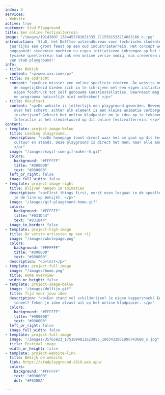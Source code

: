 ```yaml
---
index: 3
services:
- Website
active: true
customer: Stud Playground
title: Een online festivalterrein
image: "/images/19143807_1384453781621335_7115561523214085166_o.jpg"
introduction: 'StuD, het Delftse uitzendbureau voor technische studenten, organiseert
  jaarlijks een groot feest op een oud industrieterrein. Het concept werd onlangs
  omgegooid: studenten mochten nu eigen initiatieven inbrengen op het terrein. Dit
  fysieke speelterrein had ook een online versie nodig, dus creëerden wij de website
  van StuD playground!'
info:
- title: Bekijk
  content: "<p>www.xxx.com</p>"
- title: De opdracht
  content: "<p>Onze missie: een online speeltuin creëren. De website moet studenten
    de mogelijkheid bieden zich in te schrijven met een eigen initiatief - van een
    eigen foodtruck tot zelf gebouwde kunstinstallaties. Daarnaast mag de line-up
    en programma natuurlijk niet ontbreken! </p>"
- title: Resultaat
  content: "<p>De website is letterlijk een playground geworden. Beweeg met je muis
    over het scherm: achter elk element is een kleine animatie verborgen. Wil je je
    inschrijven? Gebruik het online kladpapier om je idee op te tekenen en in te schrijven.
    Interactie is het sleutelwoord op dit online festivalterrein. </p>"
content:
- template: project-image-below
  title: Loading playground...
  description: "<p>De homepage toont direct waar het om gaat op dit festival: muziek,
    cultuur en stands. Deze playground is direct het menu naar alle andere pagina's.
    </p>"
  image: "/images/ezgif-com-gif-maker-6.gif"
  colors:
    background: "#FFFFFF"
    title: "#000000"
    text: "#000000"
  left_or_right: false
  image_full_width: false
- template: project-image-right
  title: Blijven hangen in animaties
  description: "<p>First things first, eerst even losgaan in de speeltuin voordat
    je de line-up bekijkt. </p>"
  image: "/images/gif-playground-home.gif"
  colors:
    background: "#FFFFFF"
    title: "#031D44"
    text: "#031D44"
  image_to_border: false
- template: project-high-image
  title: De vetste artiesten op een rij
  image: "/images/wholepage.png"
  colors:
    background: "#FFFFFF"
    title: "#000000"
    text: "#000000"
  description: "<p>test</p>"
- template: project-full-image
  image: "/images/home.png"
  title: Home overview
  width_or_height: false
- template: project-image-below
  image: "/images/dolfijn.gif"
  title: Tijd voor jouw idee
  description: "<p>Een stand vol schilderijen? Je eigen kappershoek? Een stage voor
    toneel? Teken je idee alvast uit op het online kladpapier. </p>"
  colors:
    background: "#FFFFFF"
    title: "#000000"
    text: "#000000"
  left_or_right: false
  image_full_width: false
- template: project-full-image
  image: "/images/35765923_1751094811623895_1803432951996743680_o.jpg"
  title: Festival image
  width_or_height: false
- template: project-website-link
  title: Bekijk de website
  link: https://studplayground-2019.web.app/
  colors:
    background: "#FFFFFF"
    text: "#000000"
    dot: "#F6D0EA"

---
```

